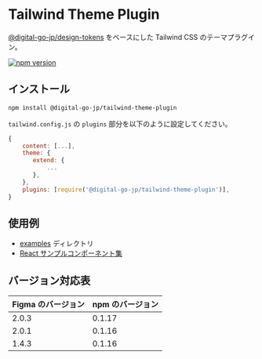 # Tailwind Theme Plugin

[@digital-go-jp/design-tokens](https://www.npmjs.com/package/@digital-go-jp/design-tokens) をベースにした Tailwind CSS のテーマプラグイン。

[![npm version](https://badge.fury.io/js/@digital-go-jp%2Ftailwind-theme-plugin.svg)](https://badge.fury.io/js/@digital-go-jp%2Ftailwind-theme-plugin)

## インストール

```sh
npm install @digital-go-jp/tailwind-theme-plugin
```

`tailwind.config.js` の `plugins` 部分を以下のように設定してください。

```js
{
    content: [...],
    theme: {
       extend: {
           ...
       },
    },
    plugins: [require('@digital-go-jp/tailwind-theme-plugin')],
}
```

## 使用例

- [examples](./examples/) ディレクトリ
- [React サンプルコンポーネント集](https://github.com/digital-go-jp/design-system-example-components)

## バージョン対応表

| Figma のバージョン | npm のバージョン |
| ------------------ | ---------------- |
| 2.0.3              | 0.1.17           |
| 2.0.1              | 0.1.16           |
| 1.4.3              | 0.1.16           |
